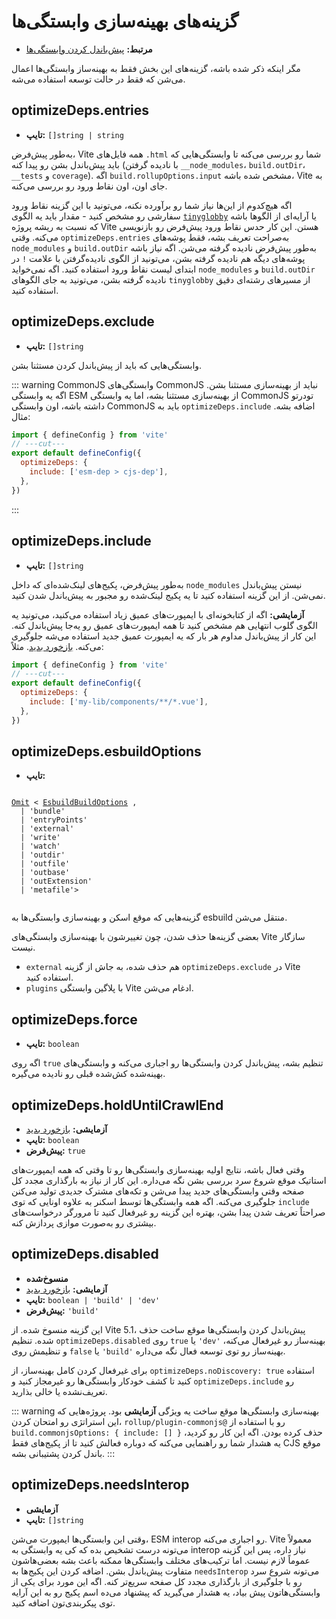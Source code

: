 # گزینه‌های بهینه‌سازی وابستگی‌ها

- **مرتبط:** [پیش‌باندل کردن وابستگی‌ها](/guide/dep-pre-bundling)

مگر اینکه ذکر شده باشه، گزینه‌های این بخش فقط به بهینه‌ساز وابستگی‌ها اعمال می‌شن که فقط در حالت توسعه استفاده می‌شه.

## optimizeDeps.entries

- **تایپ:** `[]string | string`

به‌طور پیش‌فرض، Vite همه فایل‌های `.html` شما رو بررسی می‌کنه تا وابستگی‌هایی که باید پیش‌باندل بشن رو پیدا کنه (با نادیده گرفتن `__node_modules`، `build.outDir`، `__tests` و `coverage`). اگه `build.rollupOptions.input` مشخص شده باشه، Vite به جای اون، اون نقاط ورود رو بررسی می‌کنه.

اگه هیچ‌کدوم از این‌ها نیاز شما رو برآورده نکنه، می‌تونید با این گزینه نقاط ورود سفارشی رو مشخص کنید - مقدار باید یه الگوی [`tinyglobby`](https://github.com/SuperchupuDev/tinyglobby) یا آرایه‌ای از الگوها باشه که نسبت به ریشه پروژه Vite هستن. این کار حدس نقاط ورود پیش‌فرض رو بازنویسی می‌کنه. وقتی `optimizeDeps.entries` به‌صراحت تعریف بشه، فقط پوشه‌های `node_modules` و `build.outDir` به‌طور پیش‌فرض نادیده گرفته می‌شن. اگه نیاز باشه پوشه‌های دیگه هم نادیده گرفته بشن، می‌تونید از الگوی نادیده‌گرفتن با علامت `!` در ابتدای لیست نقاط ورود استفاده کنید. اگه نمی‌خواید `node_modules` و `build.outDir` نادیده گرفته بشن، می‌تونید به جای الگوهای `tinyglobby` از مسیرهای رشته‌ای دقیق استفاده کنید.

## optimizeDeps.exclude

- **تایپ:** `[]string`

وابستگی‌هایی که باید از پیش‌باندل کردن مستثنا بشن.

::: warning CommonJS
وابستگی‌های CommonJS نباید از بهینه‌سازی مستثنا بشن. اگه یه وابستگی ESM از بهینه‌سازی مستثنا بشه، اما یه وابستگی CommonJS تودرتو داشته باشه، اون وابستگی CommonJS باید به `optimizeDeps.include` اضافه بشه. مثال:

```js twoslash
import { defineConfig } from 'vite'
// ---cut---
export default defineConfig({
  optimizeDeps: {
    include: ['esm-dep > cjs-dep'],
  },
})
```

:::

## optimizeDeps.include

- **تایپ:** `[]string`

به‌طور پیش‌فرض، پکیج‌های لینک‌شده‌ای که داخل `node_modules` نیستن پیش‌باندل نمی‌شن. از این گزینه استفاده کنید تا یه پکیج لینک‌شده رو مجبور به پیش‌باندل شدن کنید.

**آزمایشی:** اگه از کتابخونه‌ای با ایمپورت‌های عمیق زیاد استفاده می‌کنید، می‌تونید یه الگوی گلوب انتهایی هم مشخص کنید تا همه ایمپورت‌های عمیق رو یه‌جا پیش‌باندل کنه. این کار از پیش‌باندل مداوم هر بار که یه ایمپورت عمیق جدید استفاده می‌شه جلوگیری می‌کنه. [بازخورد بدید](https://github.com/vitejs/vite/discussions/15833). مثلاً:

```js twoslash
import { defineConfig } from 'vite'
// ---cut---
export default defineConfig({
  optimizeDeps: {
    include: ['my-lib/components/**/*.vue'],
  },
})
```

## optimizeDeps.esbuildOptions

- **تایپ:**

<div dir="ltr">
    <code>
<a href="https://www.typescriptlang.org/docs/handbook/utility-types.html#omittype-keys">Omit</a> &lt; <a href="https://esbuild.github.io/api/#general-options">EsbuildBuildOptions</a> ,
  | 'bundle'
  | 'entryPoints'
  | 'external'
  | 'write'
  | 'watch'
  | 'outdir'
  | 'outfile'
  | 'outbase'
  | 'outExtension'
  | 'metafile'&gt;
    </code>
</div>



گزینه‌هایی که موقع اسکن و بهینه‌سازی وابستگی‌ها به esbuild منتقل می‌شن.

بعضی گزینه‌ها حذف شدن، چون تغییرشون با بهینه‌سازی وابستگی‌های Vite سازگار نیست.

- `external` هم حذف شده، به جاش از گزینه `optimizeDeps.exclude` در Vite استفاده کنید.
- `plugins` با پلاگین وابستگی Vite ادغام می‌شن.

## optimizeDeps.force

- **تایپ:** `boolean`

اگه روی `true` تنظیم بشه، پیش‌باندل کردن وابستگی‌ها رو اجباری می‌کنه و وابستگی‌های بهینه‌شده کش‌شده قبلی رو نادیده می‌گیره.

## optimizeDeps.holdUntilCrawlEnd

- **آزمایشی:** [بازخورد بدید](https://github.com/vitejs/vite/discussions/15834)
- **تایپ:** `boolean`
- **پیش‌فرض:** `true`

وقتی فعال باشه، نتایج اولیه بهینه‌سازی وابستگی‌ها رو تا وقتی که همه ایمپورت‌های استاتیک موقع شروع سرد بررسی بشن نگه می‌داره. این کار از نیاز به بارگذاری مجدد کل صفحه وقتی وابستگی‌های جدید پیدا می‌شن و تکه‌های مشترک جدیدی تولید می‌کنن جلوگیری می‌کنه. اگه همه وابستگی‌ها توسط اسکنر به علاوه اونایی که توی `include` صراحتاً تعریف شدن پیدا بشن، بهتره این گزینه رو غیرفعال کنید تا مرورگر درخواست‌های بیشتری رو به‌صورت موازی پردازش کنه.

## optimizeDeps.disabled

- **منسوخ‌شده**
- **آزمایشی:** [بازخورد بدید](https://github.com/vitejs/vite/discussions/13839)
- **تایپ:** `boolean | 'build' | 'dev'`
- **پیش‌فرض:** `'build'`

این گزینه منسوخ شده. از Vite 5.1، پیش‌باندل کردن وابستگی‌ها موقع ساخت حذف شده. تنظیم `optimizeDeps.disabled` روی `true` یا `'dev'` بهینه‌ساز رو غیرفعال می‌کنه، و تنظیمش روی `false` یا `'build'` بهینه‌ساز رو توی توسعه فعال نگه می‌داره.

برای غیرفعال کردن کامل بهینه‌ساز، از `optimizeDeps.noDiscovery: true` استفاده کنید تا کشف خودکار وابستگی‌ها رو غیرمجاز کنید و `optimizeDeps.include` رو تعریف‌نشده یا خالی بذارید.

::: warning
بهینه‌سازی وابستگی‌ها موقع ساخت یه ویژگی **آزمایشی** بود. پروژه‌هایی که این استراتژی رو امتحان کردن، `rollup/plugin-commonjs@` رو با استفاده از `build.commonjsOptions: { include: [] }` حذف کرده بودن. اگه این کار رو کردید، یه هشدار شما رو راهنمایی می‌کنه که دوباره فعالش کنید تا از پکیج‌های فقط CJS موقع باندل کردن پشتیبانی بشه.
:::

## optimizeDeps.needsInterop

- **آزمایشی**
- **تایپ:** `[]string`

وقتی این وابستگی‌ها ایمپورت می‌شن، ESM interop رو اجباری می‌کنه. Vite معمولاً می‌تونه درست تشخیص بده که کی یه وابستگی به interop نیاز داره، پس این گزینه عموماً لازم نیست. اما ترکیب‌های مختلف وابستگی‌ها ممکنه باعث بشه بعضی‌هاشون متفاوت پیش‌باندل بشن. اضافه کردن این پکیج‌ها به `needsInterop` می‌تونه شروع سرد رو با جلوگیری از بارگذاری مجدد کل صفحه سریع‌تر کنه. اگه این مورد برای یکی از وابستگی‌هاتون پیش بیاد، یه هشدار می‌گیرید که پیشنهاد می‌ده اسم پکیج رو به این آرایه توی پیکربندی‌تون اضافه کنید.
